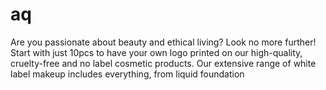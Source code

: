 # aq
Are you passionate about beauty and ethical living? Look no more further! Start with just 10pcs to have your own logo printed on our high-quality, cruelty-free and no label cosmetic products. Our extensive range of white label makeup includes everything, from liquid foundation
